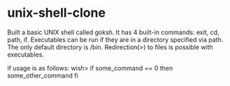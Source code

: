 # unix-shell-clone

Built a basic UNIX shell called goksh. It has 4 built-in commands: exit, cd, path, if. 
Executables can be run if they are in a directory specified via path. 
The only default directory is /bin. Redirection(>) to files is possible with executables.
 
if usage is as follows:
wish> if some\_command == 0 then some\_other\_command fi
